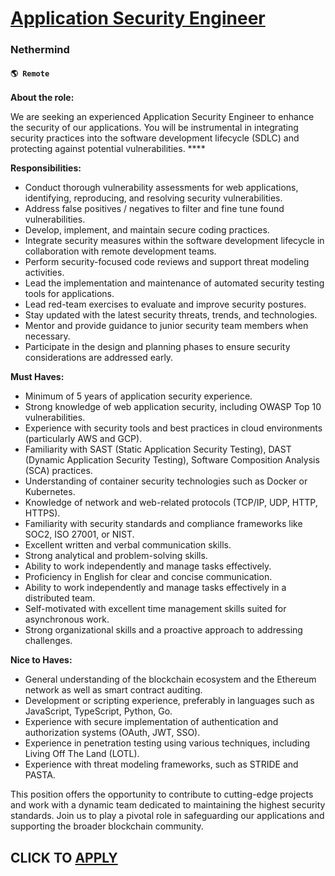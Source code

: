 # [Application Security Engineer](https://www.remotewlb.com/apply/application-security-engineer-117339)  
### Nethermind  
#### `🌎 Remote `  

**About the role:**

We are seeking an experienced Application Security Engineer to enhance the security of our applications. You will be instrumental in integrating security practices into the software development lifecycle (SDLC) and protecting against potential vulnerabilities. ****

**Responsibilities:**

  * Conduct thorough vulnerability assessments for web applications, identifying, reproducing, and resolving security vulnerabilities.
  * Address false positives / negatives to filter and fine tune found vulnerabilities.
  * Develop, implement, and maintain secure coding practices.
  * Integrate security measures within the software development lifecycle in collaboration with remote development teams.
  * Perform security-focused code reviews and support threat modeling activities.
  * Lead the implementation and maintenance of automated security testing tools for applications.
  * Lead red-team exercises to evaluate and improve security postures.
  * Stay updated with the latest security threats, trends, and technologies.
  * Mentor and provide guidance to junior security team members when necessary.
  * Participate in the design and planning phases to ensure security considerations are addressed early.

**Must Haves:**

  * Minimum of 5 years of application security experience.
  * Strong knowledge of web application security, including OWASP Top 10 vulnerabilities.
  * Experience with security tools and best practices in cloud environments (particularly AWS and GCP).
  * Familiarity with SAST (Static Application Security Testing), DAST (Dynamic Application Security Testing), Software Composition Analysis (SCA) practices.
  * Understanding of container security technologies such as Docker or Kubernetes.
  * Knowledge of network and web-related protocols (TCP/IP, UDP, HTTP, HTTPS).
  * Familiarity with security standards and compliance frameworks like SOC2, ISO 27001, or NIST.
  * Excellent written and verbal communication skills.
  * Strong analytical and problem-solving skills.
  * Ability to work independently and manage tasks effectively.
  * Proficiency in English for clear and concise communication.
  * Ability to work independently and manage tasks effectively in a distributed team.
  * Self-motivated with excellent time management skills suited for asynchronous work.
  * Strong organizational skills and a proactive approach to addressing challenges.

**Nice to Haves:**

  * General understanding of the blockchain ecosystem and the Ethereum network as well as smart contract auditing.
  * Development or scripting experience, preferably in languages such as JavaScript, TypeScript, Python, Go.
  * Experience with secure implementation of authentication and authorization systems (OAuth, JWT, SSO).
  * Experience in penetration testing using various techniques, including Living Off The Land (LOTL).
  * Experience with threat modeling frameworks, such as STRIDE and PASTA.

This position offers the opportunity to contribute to cutting-edge projects and work with a dynamic team dedicated to maintaining the highest security standards. Join us to play a pivotal role in safeguarding our applications and supporting the broader blockchain community.

  
## CLICK TO [APPLY](https://www.remotewlb.com/apply/application-security-engineer-117339)

